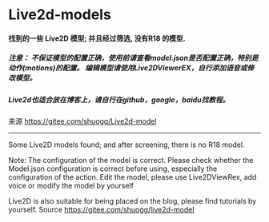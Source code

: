 # Live2d-models


#### 找到的一些 Live2D 模型; 并且经过筛选, 没有R18 的模型.



##### 注意： 不保证模型的配置正确，使用前请查看model.json是否配置正确，特别是动作(motions)的配置。 编辑模型请使用Live2DViewerEX，自行添加语音或修改模型。



##### Live2d也适合放在博客上，请自行在github，google，baidu找教程。

来源 https://gitee.com/shuogg/Live2d-model

-----
Some Live2D models found; and after screening, there is no R18 model.

Note: The configuration of the model is correct. Please check whether the Model.json configuration is correct before using, especially the configuration of the action. Edit the model, please use Live2DViewRex, add voice or modify the model by yourself

Live2D is also suitable for being placed on the blog, please find tutorials by yourself.
Source https://gitee.com/shuogg/live2d-model
